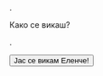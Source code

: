 <html>
<body>
 <p>.</p>

<p id="demo">Како се викаш?</p>
 <p>.</p>

<button type="button" onclick="document.getElementById('demo').style.fontSize='35px'.color:green">Јас се викам Еленче!</button>

</body>
</html>

